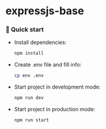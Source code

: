 # expressjs-base

### 🚀 Quick start

- Install dependencies:

  ```bash
  npm install
  ```

- Create .env file and fill info:

  ```bash
  cp env .env
  ```

- Start project in development mode:

  ```bash
  npm run dev
  ```

- Start project in production mode:

  ```bash
  npm run start
  ```
